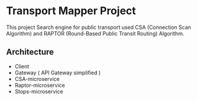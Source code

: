 # Transport Mapper Project

This project Search engine for public transport used CSA (Connection Scan Algorithm) and RAPTOR (Round-Based Public Transit Routing) Algorithm.

## Architecture
- Client
- Gateway ( API Gateway simplified )
- CSA-microservice
- Raptor-microservice
- Stops-microservice